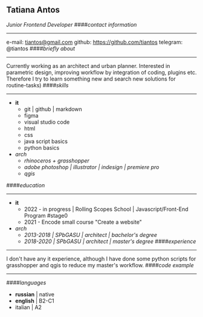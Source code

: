 ## Tatiana Antos
_Junior Frontend Developer_
####_contact information_
___
e-mail: tiantos@gmail.com
github: https://github.com/tiantos
telegram: @tiantos
####_briefly about_
___
Currently working as an architect and urban planner. 
Interested in parametric design, improving workflow by integration of coding, plugins etc. 
Therefore I try to learn something new and search new solutions for routine-tasks)
####_skills_
___
* __it__
    * git | github | markdown
    * figma
    * visual studio code
    * html
    * css
    * java script basics
    * python basics
* _arch_
    * _rhinoceros + grasshopper_
    * _adobe photoshop | illustrator | indesign | premiere pro_
    * _qgis_

####_education_
___
* __it__
    * 2022 - in progress | Rolling Scopes School | Javascript/Front-End Program #stage0
    * 2021 - Encode small course "Create a website"
* _arch_   
    * _2013-2018 | SPbGASU | architect | bachelor's degree_
    * _2018-2020 | SPbGASU | architect | master's degree_
####_experience_
___
I don't have any it experience,  although I have done some python scripts for grasshopper and qgis to reduce my master's workflow.
####_code example_
___
####_languages_
* __russian__ | native
* __english__ | B2-C1
* italian | A2